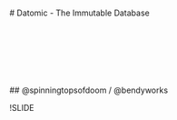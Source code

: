 <br />
<br />
<br />
<br />
# Datomic - The Immutable Database
<br />
<br />
<br />
<br />
<br />
<br />
<br />
<br />
## @spinningtopsofdoom / @bendyworks

!SLIDE
